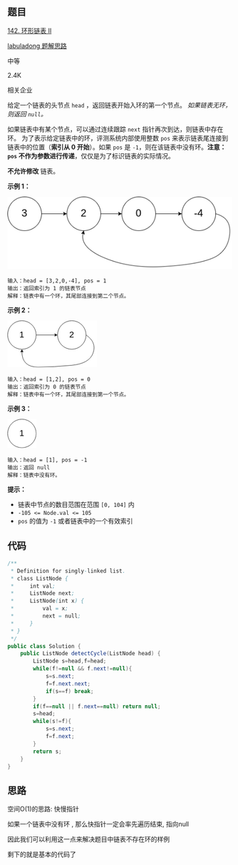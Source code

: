 ## 题目

[142. 环形链表 II](https://leetcode.cn/problems/linked-list-cycle-ii/)

[labuladong 题解](https://labuladong.github.io/article/slug.html?slug=linked-list-cycle-ii)[思路](https://leetcode.cn/problems/linked-list-cycle-ii/description/#)



中等





2.4K





相关企业

给定一个链表的头节点  `head` ，返回链表开始入环的第一个节点。 *如果链表无环，则返回 `null`。*

如果链表中有某个节点，可以通过连续跟踪 `next` 指针再次到达，则链表中存在环。 为了表示给定链表中的环，评测系统内部使用整数 `pos` 来表示链表尾连接到链表中的位置（**索引从 0 开始**）。如果 `pos` 是 `-1`，则在该链表中没有环。**注意：`pos` 不作为参数进行传递**，仅仅是为了标识链表的实际情况。

**不允许修改** 链表。



 

**示例 1：**

![img](assets/circularlinkedlist.png)

```
输入：head = [3,2,0,-4], pos = 1
输出：返回索引为 1 的链表节点
解释：链表中有一个环，其尾部连接到第二个节点。
```

**示例 2：**

![img](assets/circularlinkedlist_test2.png)

```
输入：head = [1,2], pos = 0
输出：返回索引为 0 的链表节点
解释：链表中有一个环，其尾部连接到第一个节点。
```

**示例 3：**

![img](assets/circularlinkedlist_test3.png)

```
输入：head = [1], pos = -1
输出：返回 null
解释：链表中没有环。
```

 

**提示：**

- 链表中节点的数目范围在范围 `[0, 104]` 内
- `-105 <= Node.val <= 105`
- `pos` 的值为 `-1` 或者链表中的一个有效索引



## 代码

```java
/**
 * Definition for singly-linked list.
 * class ListNode {
 *     int val;
 *     ListNode next;
 *     ListNode(int x) {
 *         val = x;
 *         next = null;
 *     }
 * }
 */
public class Solution {
    public ListNode detectCycle(ListNode head) {
        ListNode s=head,f=head;
        while(f!=null && f.next!=null){
            s=s.next;
            f=f.next.next;
            if(s==f) break;
        }
        if(f==null || f.next==null) return null;
        s=head;
        while(s!=f){
            s=s.next;
            f=f.next;
        }
        return s;
    }
}
```

## 思路

空间O(1)的思路: 快慢指针

如果一个链表中没有环 , 那么快指针一定会率先遍历结束,  指向null

因此我们可以利用这一点来解决题目中链表不存在环的样例

剩下的就是基本的代码了